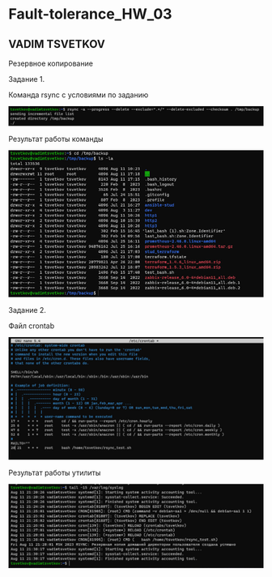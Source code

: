 # Fault-tolerance_HW_03
## VADIM TSVETKOV

Резервное копирование

Задание 1.

Команда rsync с условиями по заданию

![img](https://github.com/vadimtsvetkov/Fault-tolerance_HW_03/blob/main/rsync_com.jpg)

Результат работы команды

![img](https://github.com/vadimtsvetkov/Fault-tolerance_HW_03/blob/main/rsync_copy.jpg)


Задание 2.

Файл crontab

![img](https://github.com/vadimtsvetkov/Fault-tolerance_HW_03/blob/main/crontab.jpg)

Результат работы утилиты 

![img](https://github.com/vadimtsvetkov/Fault-tolerance_HW_03/blob/main/syslog.jpg)
